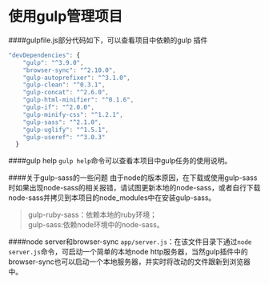 # 使用gulp管理项目

####gulpfile.js部分代码如下，可以查看项目中依赖的gulp 插件
```javascript
"devDependencies": {
    "gulp": "^3.9.0",
    "browser-sync": "^2.10.0",
    "gulp-autoprefixer": "^3.1.0",
    "gulp-clean": "^0.3.1",
    "gulp-concat": "^2.6.0",
    "gulp-html-minifier": "^0.1.6",
    "gulp-if": "^2.0.0",
    "gulp-minify-css": "^1.2.1",
    "gulp-sass": "^2.1.0",
    "gulp-uglify": "^1.5.1",
    "gulp-useref": "^3.0.3"
  }
```

####gulp help
`gulp help`命令可以查看本项目中gulp任务的使用说明。

####关于gulp-sass的一些问题
由于node的版本原因，在下载或使用gulp-sass时如果出现node-sass的相关报错，请试图更新本地的node-sass，或者自行下载node-sass并拷贝到本项目的node_modules中在安装gulp-sass。

>gulp-ruby-sass：依赖本地的ruby环境；  
>gulp-sass:依赖node环境中的node-sass。

####node server和browser-sync
`app/server.js`：在该文件目录下通过`node server.js`命令，可启动一个简单的本地node http服务器，当然gulp插件中的browser-sync也可以启动一个本地服务器，并实时将改动的文件跟新到浏览器中。




